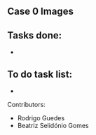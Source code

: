 ## Case 0 Images
 

Tasks done:
-
-


To do task list:
-
-


Contributors:

- Rodrigo Guedes
- Beatriz Selidónio Gomes